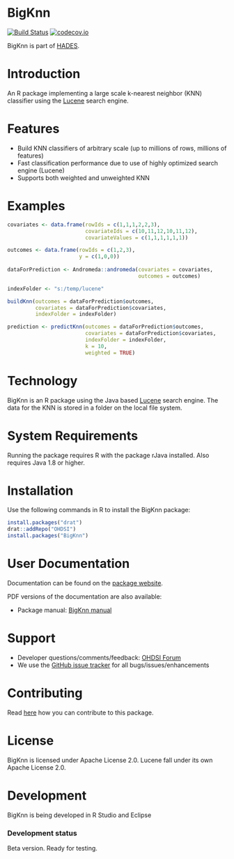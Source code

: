 BigKnn
======

[![Build Status](https://travis-ci.org/OHDSI/BigKnn.svg?branch=master)](https://travis-ci.org/OHDSI/BigKnn)
[![codecov.io](https://codecov.io/github/OHDSI/BigKnn/coverage.svg?branch=master)](https://codecov.io/github/OHDSI/BigKnn?branch=master)

BigKnn is part of [HADES](https://ohdsi.github.io/Hades).

Introduction
============
An R package implementing a large scale k-nearest neighbor (KNN) classifier using the [Lucene](https://lucene.apache.org/) search engine.

Features
========
- Build KNN classifiers of arbitrary scale (up to millions of rows, millions of features)
- Fast classification performance due to use of highly optimized search engine (Lucene)
- Supports both weighted and unweighted KNN

Examples
========
```r
covariates <- data.frame(rowIds = c(1,1,1,2,2,3),
                         covariateIds = c(10,11,12,10,11,12),
                         covariateValues = c(1,1,1,1,1,1))

outcomes <- data.frame(rowIds = c(1,2,3),
                       y = c(1,0,0))
					   
dataForPrediction <- Andromeda::andromeda(covariates = covariates, 
                                          outcomes = outcomes)

indexFolder <- "s:/temp/lucene"

buildKnn(outcomes = dataForPrediction$outcomes,
         covariates = dataForPrediction$covariates,
         indexFolder = indexFolder)

prediction <- predictKnn(outcomes = dataForPrediction$outcomes,
                         covariates = dataForPrediction$covariates,
                         indexFolder = indexFolder,
                         k = 10,
                         weighted = TRUE)
```

Technology
============
BigKnn is an R package using the Java based [Lucene](https://lucene.apache.org/) search engine. The data for the KNN is stored in a folder on the local file system.

System Requirements
===================
Running the package requires R with the package rJava installed. Also requires Java 1.8 or higher.

Installation
=============
Use the following commands in R to install the BigKnn package:

```r
install.packages("drat")
drat::addRepo("OHDSI")
install.packages("BigKnn")
```

User Documentation
==================
Documentation can be found on the [package website](https://ohdsi.github.io/BigKnn).

PDF versions of the documentation are also available:
* Package manual: [BigKnn manual](https://raw.githubusercontent.com/OHDSI/BigKnn/master/extras/BigKnn.pdf) 

Support
=======
* Developer questions/comments/feedback: <a href="http://forums.ohdsi.org/c/developers">OHDSI Forum</a>
* We use the <a href="https://github.com/OHDSI/BigKnn/issues">GitHub issue tracker</a> for all bugs/issues/enhancements

Contributing
============
Read [here](https://ohdsi.github.io/Hades/contribute.html) how you can contribute to this package.

License
=======
BigKnn is licensed under Apache License 2.0. Lucene fall under its own Apache License 2.0.

Development
===========
BigKnn is being developed in R Studio and Eclipse

### Development status

Beta version. Ready for testing.
